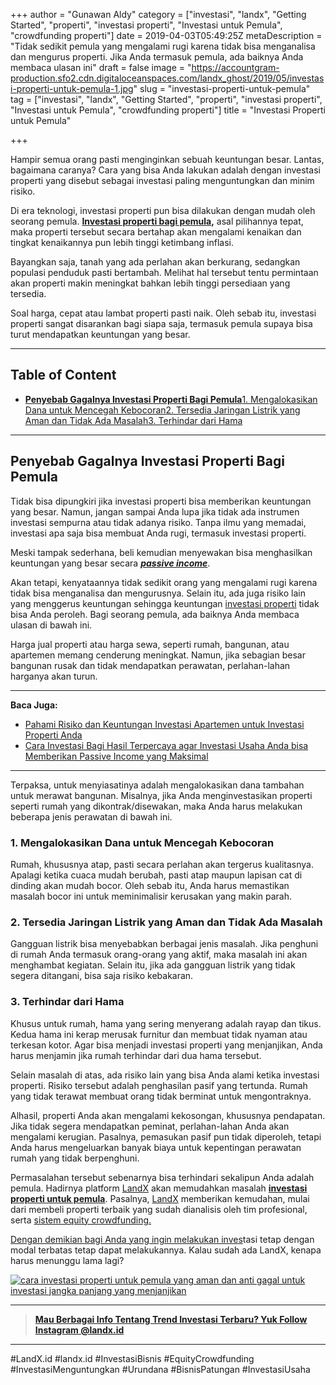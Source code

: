 +++
author = "Gunawan Aldy"
category = ["investasi", "landx", "Getting Started", "properti", "investasi properti", "Investasi untuk Pemula", "crowdfunding properti"]
date = 2019-04-03T05:49:25Z
metaDescription = "Tidak sedikit pemula yang mengalami rugi karena tidak bisa menganalisa dan mengurus properti. Jika Anda termasuk pemula, ada baiknya Anda membaca ulasan ini"
draft = false
image = "https://accountgram-production.sfo2.cdn.digitaloceanspaces.com/landx_ghost/2019/05/investasi-properti-untuk-pemula-1.jpg"
slug = "investasi-properti-untuk-pemula"
tag = ["investasi", "landx", "Getting Started", "properti", "investasi properti", "Investasi untuk Pemula", "crowdfunding properti"]
title = "Investasi Properti untuk Pemula"

+++


Hampir semua orang pasti menginginkan sebuah keuntungan besar. Lantas, bagaimana caranya? Cara yang bisa Anda lakukan adalah dengan investasi properti yang disebut sebagai investasi paling menguntungkan dan minim risiko.

Di era teknologi, investasi properti pun bisa dilakukan dengan mudah oleh seorang pemula. **[Investasi properti bagi pemula](https://landx.id/blog//tag/crowdfunding-properti/),** asal pilihannya tepat, maka properti tersebut secara bertahap akan mengalami kenaikan dan tingkat kenaikannya pun lebih tinggi ketimbang inflasi.

Bayangkan saja, tanah yang ada perlahan akan berkurang, sedangkan populasi penduduk pasti bertambah. Melihat hal tersebut tentu permintaan akan properti makin meningkat bahkan lebih tinggi persediaan yang tersedia.

Soal harga, cepat atau lambat properti pasti naik. Oleh sebab itu, investasi properti sangat disarankan bagi siapa saja, termasuk pemula supaya bisa turut mendapatkan keuntungan yang besar.

---

## Table of Content

* **[Penyebab Gagalnya Investasi Properti Bagi Pemula](https://landx.id/blog/investasi-properti-untuk-pemula/#penyebab-gagalnya-investasi-properti-bagi-pemula)**[1. Mengalokasikan Dana untuk Mencegah Kebocoran](#1-mengalokasikan-dana-untuk-mencegah-kebocoran)[2. Tersedia Jaringan Listrik yang Aman dan Tidak Ada Masalah](#2-tersedia-jaringan-listrik-yang-aman-dan-tidak-ada-masalah)[3. Terhindar dari Hama](#3-terhindar-dari-hama)

---

## Penyebab Gagalnya Investasi Properti Bagi Pemula

Tidak bisa dipungkiri jika investasi properti bisa memberikan keuntungan yang besar. Namun, jangan sampai Anda lupa jika tidak ada instrumen investasi sempurna atau tidak adanya risiko. Tanpa ilmu yang memadai, investasi apa saja bisa membuat Anda rugi, termasuk investasi properti.

Meski tampak sederhana, beli kemudian menyewakan bisa menghasilkan keuntungan yang besar secara _**[passive income](https://landx.id/blog/tag/investasi-passive-income/)**_.

Akan tetapi, kenyataannya tidak sedikit orang yang mengalami rugi karena tidak bisa menganalisa dan mengurusnya. Selain itu, ada juga risiko lain yang menggerus keuntungan sehingga keuntungan [investasi properti](https://landx.id/) tidak bisa Anda peroleh. Bagi seorang pemula, ada baiknya Anda membaca ulasan di bawah ini.

Harga jual properti atau harga sewa, seperti rumah, bangunan, atau apartemen memang cenderung meningkat. Namun, jika sebagian besar bangunan rusak dan tidak mendapatkan perawatan, perlahan-lahan harganya akan turun.

---

**Baca Juga:**

* [Pahami Risiko dan Keuntungan Investasi Apartemen untuk Investasi Properti Anda](https://landx.id/blog/pahami-kekurangan-dan-keuntungan-investasi-apartemen-untuk-investasi-properti-anda/)
* [Cara Investasi Bagi Hasil Terpercaya agar Investasi Usaha Anda bisa Memberikan Passive Income yang Maksimal](https://landx.id/blog/cara-mendapatkan-passive-income-melalui-bagi-hasil/)

---

Terpaksa, untuk menyiasatinya adalah mengalokasikan dana tambahan untuk merawat bangunan. Misalnya, jika Anda menginvestasikan properti seperti rumah yang dikontrak/disewakan, maka Anda harus melakukan beberapa jenis perawatan di bawah ini.

### 1. Mengalokasikan Dana untuk Mencegah Kebocoran

Rumah, khususnya atap, pasti secara perlahan akan tergerus kualitasnya. Apalagi ketika cuaca mudah berubah, pasti atap maupun lapisan cat di dinding akan mudah bocor. Oleh sebab itu, Anda harus memastikan masalah bocor ini untuk meminimalisir kerusakan yang makin parah.

### 2. Tersedia Jaringan Listrik yang Aman dan Tidak Ada Masalah

Gangguan listrik bisa menyebabkan berbagai jenis masalah. Jika penghuni di rumah Anda termasuk orang-orang yang aktif, maka masalah ini akan menghambat kegiatan. Selain itu, jika ada gangguan listrik yang tidak segera ditangani, bisa saja risiko kebakaran.

### 3. Terhindar dari Hama

Khusus untuk rumah, hama yang sering menyerang adalah rayap dan tikus. Kedua hama ini kerap merusak furnitur dan membuat tidak nyaman atau terkesan kotor. Agar bisa menjadi investasi properti yang menjanjikan, Anda harus menjamin jika rumah terhindar dari dua hama tersebut.

Selain masalah di atas, ada risiko lain yang bisa Anda alami ketika investasi properti. Risiko tersebut adalah penghasilan pasif yang tertunda. Rumah yang tidak terawat membuat orang tidak berminat untuk mengontraknya.

Alhasil, properti Anda akan mengalami kekosongan, khususnya pendapatan. Jika tidak segera mendapatkan peminat, perlahan-lahan Anda akan mengalami kerugian. Pasalnya, pemasukan pasif pun tidak diperoleh, tetapi Anda harus mengeluarkan banyak biaya untuk kepentingan perawatan rumah yang tidak berpenghuni.

Permasalahan tersebut sebenarnya bisa terhindari sekalipun Anda adalah pemula. Hadirnya platform [LandX](https://landx.id/) akan memudahkan masalah **[investasi properti untuk pemula](https://landx.id/blog/)**. Pasalnya, [LandX](https://landx.id/project/) memberikan kemudahan, mulai dari membeli properti terbaik yang sudah dianalisis oleh tim profesional, serta [sistem equity crowdfunding.](https://landx.id/project/)

[Dengan demikian bagi Anda yang ingin melakukan inves](https://landx.id/project/)tasi tetap dengan modal terbatas tetap dapat melakukannya. Kalau sudah ada LandX, kenapa harus menunggu lama lagi?

[![cara investasi properti untuk pemula yang aman dan anti gagal untuk investasi jangka panjang yang menjanjikan](https://accountgram-production.sfo2.cdn.digitaloceanspaces.com/landx_ghost/2021/11/jadi-owner-bisnis-hanya-1-jutaan-dengan-cuan-yang-sangat-menjanjikan-2.png)](https://landx.id/blog/)

---

> [**Mau Berbagai Info Tentang Trend Investasi Terbaru? Yuk Follow Instagram @landx.id**](https://instagram.com/landx.id?utm_medium=copy_link)

---

#LandX.id	#landx.id	#InvestasiBisnis	#EquityCrowdfunding	#InvestasiMenguntungkan	#Urundana	#BisnisPatungan	#InvestasiUsaha

